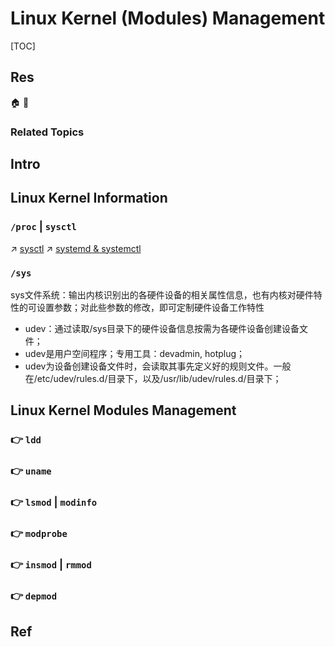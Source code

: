 # Linux Kernel (Modules) Management

[TOC]



## Res
🏠 
🚧 


### Related Topics



## Intro



## Linux Kernel Information
### `/proc` | `sysctl`
↗ [sysctl](../🪆%20Process%20Management/System%20Services%20Management/sysctl.md)
↗ [systemd & systemctl](../🪆%20Process%20Management/System%20Services%20Management/systemd%20&%20systemctl.md)


### `/sys`
sys文件系统：输出内核识别出的各硬件设备的相关属性信息，也有内核对硬件特性的可设置参数；对此些参数的修改，即可定制硬件设备工作特性
- udev：通过读取/sys目录下的硬件设备信息按需为各硬件设备创建设备文件；  
- udev是用户空间程序；专用工具：devadmin, hotplug；  
- udev为设备创建设备文件时，会读取其事先定义好的规则文件。一般在/etc/udev/rules.d/目录下，以及/usr/lib/udev/rules.d/目录下；



## Linux Kernel Modules Management
### 👉 `ldd`


### 👉 `uname`


### 👉 `lsmod` | `modinfo`


### 👉 `modprobe`


### 👉 `insmod` | `rmmod`


### 👉 `depmod`



## Ref
[How to add SMP and Preempt in Kernel module version magic? | StackOveflow]: https://stackoverflow.com/q/55925642

[Linux kernel模块管理相关详解 | CSDN]: https://blog.csdn.net/linuxnews/article/details/51130775
